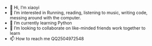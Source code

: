 - 👋 Hi, I’m xiaoyi
- 👀 I’m interested in Running, reading, listening to music, writing code, messing around with the computer.
- 🌱 I’m currently learning Python
- 💞️ I’m looking to collaborate on like-minded friends work together to learn 
- 📫 How to reach me QQ2504972548

<!---
white-311-c/white-311-c is a ✨ special ✨ repository because its `README.md` (this file) appears on your GitHub profile.
You can click the Preview link to take a look at your changes.
--->

